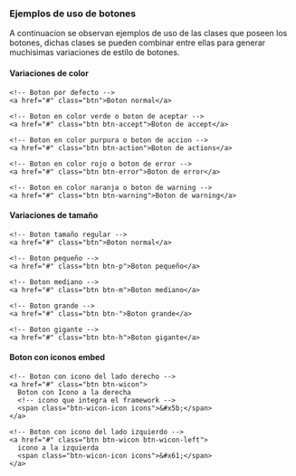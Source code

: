 ### Ejemplos de uso de botones

A continuacion se observan ejemplos de uso de las clases que poseen los botones, dichas clases se pueden combinar entre ellas para generar muchisimas variaciones de estilo de botones.

#### Variaciones de color

    <!-- Boton por defecto -->
    <a href="#" class="btn">Boton normal</a>

    <!-- Boton en color verde o boton de aceptar -->
    <a href="#" class="btn btn-accept">Boton de accept</a>
    
    <!-- Boton en color purpura o boton de accion -->
    <a href="#" class="btn btn-action">Boton de actions</a>
    
    <!-- Boton en color rojo o boton de error -->
    <a href="#" class="btn btn-error">Boton de error</a>
    
    <!-- Boton en color naranja o boton de warning -->
    <a href="#" class="btn btn-warning">Boton de warning</a>

#### Variaciones de tamaño

    <!-- Boton tamaño regular -->
    <a href="#" class="btn">Boton normal</a>

    <!-- Boton pequeño -->
    <a href="#" class="btn btn-p">Boton pequeño</a>

    <!-- Boton mediano -->
    <a href="#" class="btn btn-m">Boton mediano</a>

    <!-- Boton grande -->
    <a href="#" class="btn btn-">Boton grande</a>

    <!-- Boton gigante -->
    <a href="#" class="btn btn-h">Boton gigante</a>

#### Boton con iconos embed

    <!-- Boton con icono del lado derecho -->
    <a href="#" class="btn btn-wicon">
      Boton con Icono a la derecha
      <!-- icono que integra el framework -->
      <span class="btn-wicon-icon icons">&#x5b;</span>
    </a>

    <!-- Boton con icono del lado izquierdo -->
    <a href="#" class="btn btn-wicon btn-wicon-left">
      icono a la izquierda
      <span class="btn-wicon-icon icons">&#x61;</span>
    </a>